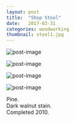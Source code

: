 ```yaml
---
layout: post
title:  "Shop Stool"
date:   2017-03-31
categories: woodworking
thumbnail: stool1.jpg
---
```


![post-image]({{site.url}}/assets/stool1.jpg)

![post-image]({{site.url}}/assets/stool2.jpg)

![post-image]({{site.url}}/assets/stool3.jpg)

![post-image]({{site.url}}/assets/stool4.jpg)

Pine. <br>
Dark walnut stain. <br>
Completed 2010.

